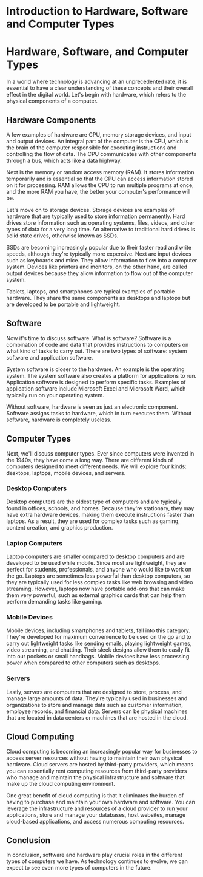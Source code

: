 # Introduction to Hardware, Software and Computer Types

# Hardware, Software, and Computer Types

In a world where technology is advancing at an unprecedented rate, it is essential to have a clear understanding of these concepts and their overall effect in the digital world. Let's begin with hardware, which refers to the physical components of a computer.

## Hardware Components

A few examples of hardware are CPU, memory storage devices, and input and output devices. An integral part of the computer is the CPU, which is the brain of the computer responsible for executing instructions and controlling the flow of data. The CPU communicates with other components through a bus, which acts like a data highway.

Next is the memory or random access memory (RAM). It stores information temporarily and is essential so that the CPU can access information stored on it for processing. RAM allows the CPU to run multiple programs at once, and the more RAM you have, the better your computer's performance will be.

Let's move on to storage devices. Storage devices are examples of hardware that are typically used to store information permanently. Hard drives store information such as operating systems, files, videos, and other types of data for a very long time. An alternative to traditional hard drives is solid state drives, otherwise known as SSDs.

SSDs are becoming increasingly popular due to their faster read and write speeds, although they're typically more expensive. Next are input devices such as keyboards and mice. They allow information to flow into a computer system. Devices like printers and monitors, on the other hand, are called output devices because they allow information to flow out of the computer system.

Tablets, laptops, and smartphones are typical examples of portable hardware. They share the same components as desktops and laptops but are developed to be portable and lightweight.

## Software

Now it's time to discuss software. What is software? Software is a combination of code and data that provides instructions to computers on what kind of tasks to carry out. There are two types of software: system software and application software.

System software is closer to the hardware. An example is the operating system. The system software also creates a platform for applications to run. Application software is designed to perform specific tasks. Examples of application software include Microsoft Excel and Microsoft Word, which typically run on your operating system.

Without software, hardware is seen as just an electronic component. Software assigns tasks to hardware, which in turn executes them. Without software, hardware is completely useless.

## Computer Types

Next, we'll discuss computer types. Ever since computers were invented in the 1940s, they have come a long way. There are different kinds of computers designed to meet different needs. We will explore four kinds: desktops, laptops, mobile devices, and servers.

### Desktop Computers

Desktop computers are the oldest type of computers and are typically found in offices, schools, and homes. Because they're stationary, they may have extra hardware devices, making them execute instructions faster than laptops. As a result, they are used for complex tasks such as gaming, content creation, and graphics production.

### Laptop Computers

Laptop computers are smaller compared to desktop computers and are developed to be used while mobile. Since most are lightweight, they are perfect for students, professionals, and anyone who would like to work on the go. Laptops are sometimes less powerful than desktop computers, so they are typically used for less complex tasks like web browsing and video streaming. However, laptops now have portable add-ons that can make them very powerful, such as external graphics cards that can help them perform demanding tasks like gaming.

### Mobile Devices

Mobile devices, including smartphones and tablets, fall into this category. They're developed for maximum convenience to be used on the go and to carry out lightweight tasks like sending emails, playing lightweight games, video streaming, and chatting. Their sleek designs allow them to easily fit into our pockets or small handbags. Mobile devices have less processing power when compared to other computers such as desktops.

### Servers

Lastly, servers are computers that are designed to store, process, and manage large amounts of data. They're typically used in businesses and organizations to store and manage data such as customer information, employee records, and financial data. Servers can be physical machines that are located in data centers or machines that are hosted in the cloud.

## Cloud Computing

Cloud computing is becoming an increasingly popular way for businesses to access server resources without having to maintain their own physical hardware. Cloud servers are hosted by third-party providers, which means you can essentially rent computing resources from third-party providers who manage and maintain the physical infrastructure and software that make up the cloud computing environment.

One great benefit of cloud computing is that it eliminates the burden of having to purchase and maintain your own hardware and software. You can leverage the infrastructure and resources of a cloud provider to run your applications, store and manage your databases, host websites, manage cloud-based applications, and access numerous computing resources.

## Conclusion

In conclusion, software and hardware play crucial roles in the different types of computers we have. As technology continues to evolve, we can expect to see even more types of computers in the future.

